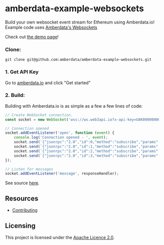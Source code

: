 # amberdata-example-websockets
Build your own websocket event stream for Ethereum using Amberdata.io! Example code uses [Amberdata's Websockets](https://docs.amberdata.io/reference/connection)

Check out [the demo page](https://amberdata.github.io/amberdata-example-websockets/)!

### Clone:
``
git clone git@github.com:amberdata/amberdata-example-websockets.git
``

### 1. Get API Key

Go to [amberdata.io](https://amberdata.io/pricing) and click "Get started"

### 2. Build:

Building with Amberdata.io is as simple as a few a few lines of code:

```js
// Create WebSocket connection.
const socket = new WebSocket('wss://ws.web3api.io?x-api-key=UAK000000000000000000000000demo0001');

// Connection opened
socket.addEventListener('open', function (event) {
    console.log('Connection opened - ', event);
    socket.send(`{"jsonrpc":"2.0","id":0,"method":"subscribe","params":["block"]}`);
    socket.send(`{"jsonrpc":"2.0","id":1,"method":"subscribe","params":["uncle"]}`);
    socket.send(`{"jsonrpc":"2.0","id":2,"method":"subscribe","params":["transaction"]}`);
    socket.send(`{"jsonrpc":"2.0","id":3,"method":"subscribe","params":["function"]}`);
});

// Listen for messages
socket.addEventListener('message', responseHandler);
```

See source [here](https://github.com/amberdata/amberdata-example-websockets).

## Resources

- [Contributing](./CONTRIBUTING.md)

## Licensing

This project is licensed under the [Apache Licence 2.0](./LICENSE).

